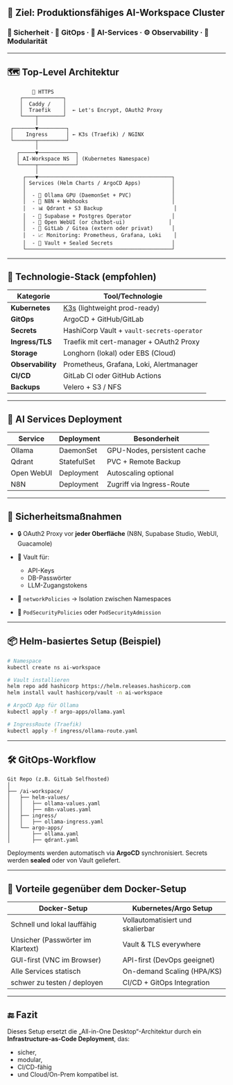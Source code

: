 
## 🧱 Ziel: **Produktionsfähiges AI-Workspace Cluster**

### 🔐 Sicherheit · 🔄 GitOps · 🧠 AI-Services · ⚙️ Observability · 🧰 Modularität

---

## 🗺️ **Top-Level Architektur**

```
        🔐 HTTPS
    ┌─────────────┐
    │  Caddy /    │
    │  Traefik    │  ← Let's Encrypt, OAuth2 Proxy
    └────┬────────┘
         │
 ┌───────▼─────────┐
 │    Ingress      │ ← K3s (Traefik) / NGINX
 └───────┬─────────┘
         │
   ┌─────▼────────────┐
   │ AI-Workspace NS  │ (Kubernetes Namespace)
   └─────┬────────────┘
         │
     ┌───▼───────────────────────────────────────────┐
     │ Services (Helm Charts / ArgoCD Apps)          │
     │                                               │
     │  - 🧠 Ollama GPU (DaemonSet + PVC)             │
     │  - 🔁 N8N + Webhooks                           │
     │  - 📊 Qdrant + S3 Backup                       │
     │  - 📝 Supabase + Postgres Operator             │
     │  - 💬 Open WebUI (or chatbot-ui)              │
     │  - 🔧 GitLab / Gitea (extern oder privat)      │
     │  - 📈 Monitoring: Prometheus, Grafana, Loki    │
     │  - 🔑 Vault + Sealed Secrets                   │
     └───────────────────────────────────────────────┘
```

---

## 🔧 Technologie-Stack (empfohlen)

| Kategorie         | Tool/Technologie                                |
| ----------------- | ----------------------------------------------- |
| **Kubernetes**    | [K3s](https://k3s.io/) (lightweight prod-ready) |
| **GitOps**        | ArgoCD + GitHub/GitLab                          |
| **Secrets**       | HashiCorp Vault + `vault-secrets-operator`      |
| **Ingress/TLS**   | Traefik mit cert-manager + OAuth2 Proxy         |
| **Storage**       | Longhorn (lokal) oder EBS (Cloud)               |
| **Observability** | Prometheus, Grafana, Loki, Alertmanager         |
| **CI/CD**         | GitLab CI oder GitHub Actions                   |
| **Backups**       | Velero + S3 / NFS                               |

---

## 🧠 AI Services Deployment

| Service    | Deployment  | Besonderheit                |
| ---------- | ----------- | --------------------------- |
| Ollama     | DaemonSet   | GPU-Nodes, persistent cache |
| Qdrant     | StatefulSet | PVC + Remote Backup         |
| Open WebUI | Deployment  | Autoscaling optional        |
| N8N        | Deployment  | Zugriff via Ingress-Route   |

---

## 🔐 Sicherheitsmaßnahmen

* 🔒 OAuth2 Proxy vor **jeder Oberfläche** (N8N, Supabase Studio, WebUI, Guacamole)
* 🔐 Vault für:

  * API-Keys
  * DB-Passwörter
  * LLM-Zugangstokens
* 🔐 `networkPolicies` → Isolation zwischen Namespaces
* 🔐 `PodSecurityPolicies` oder `PodSecurityAdmission`

---

## 📦 Helm-basiertes Setup (Beispiel)

```bash
# Namespace
kubectl create ns ai-workspace

# Vault installieren
helm repo add hashicorp https://helm.releases.hashicorp.com
helm install vault hashicorp/vault -n ai-workspace

# ArgoCD App für Ollama
kubectl apply -f argo-apps/ollama.yaml

# IngressRoute (Traefik)
kubectl apply -f ingress/ollama-route.yaml
```

---

## 🛠️ GitOps-Workflow

```text
Git Repo (z.B. GitLab Selfhosted)
│
├── /ai-workspace/
│   ├── helm-values/
│   │   ├── ollama-values.yaml
│   │   ├── n8n-values.yaml
│   ├── ingress/
│   │   ├── ollama-ingress.yaml
│   └── argo-apps/
│       ├── ollama.yaml
│       ├── qdrant.yaml
```

Deployments werden automatisch via **ArgoCD** synchronisiert. Secrets werden **sealed** oder von Vault geliefert.

---

## 🧩 Vorteile gegenüber dem Docker-Setup

| Docker-Setup                      | Kubernetes/Argo Setup            |
| --------------------------------- | -------------------------------- |
| Schnell und lokal lauffähig       | Vollautomatisiert und skalierbar |
| Unsicher (Passwörter im Klartext) | Vault & TLS everywhere           |
| GUI-first (VNC im Browser)        | API-first (DevOps geeignet)      |
| Alle Services statisch            | On-demand Scaling (HPA/KS)       |
| schwer zu testen / deployen       | CI/CD + GitOps Integration       |

---

## 🔚 Fazit

Dieses Setup ersetzt die „All-in-One Desktop“-Architektur durch ein **Infrastructure-as-Code Deployment**, das:

* sicher,
* modular,
* CI/CD-fähig
* und Cloud/On-Prem kompatibel ist.


